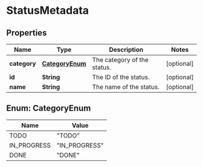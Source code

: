 # StatusMetadata

## Properties
Name | Type | Description | Notes
------------ | ------------- | ------------- | -------------
**category** | [**CategoryEnum**](#CategoryEnum) | The category of the status. |  [optional]
**id** | **String** | The ID of the status. |  [optional]
**name** | **String** | The name of the status. |  [optional]

<a name="CategoryEnum"></a>
## Enum: CategoryEnum
Name | Value
---- | -----
TODO | &quot;TODO&quot;
IN_PROGRESS | &quot;IN_PROGRESS&quot;
DONE | &quot;DONE&quot;

